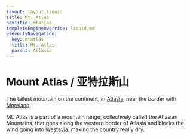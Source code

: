 ```yaml
---
layout: layout.liquid
title: Mt. Atlas
navTitle: mtatlas
templateEngineOverride: liquid,md
eleventyNavigation:
  key: mtatlas
  title: Mt. Atlas
  parent: Atlasia
---
```


# Mount Atlas / 亚特拉斯山

The tallest mountain on the continent, in [Atlasia](/world/atlasia/), near the border with [Moreland](/world/moreland/).

Mt. Atlas is a part of a mountain range, collectively called the Atlasian Mountains, that goes along the western border of Atlasia and blocks the wind going into [Westavia](/world/westavia/), making the country really dry.
